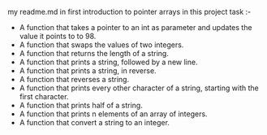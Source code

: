 my readme.md in first introduction to pointer arrays in this project task :-
- A function that takes a pointer to an int as parameter and updates the value it points to to 98.
- A function that swaps the values of two integers.
- A function that returns the length of a string.
- A function that prints a string, followed by a new line.
- A function that prints a string, in reverse.
- A function that reverses a string.
- A function that prints every other character of a string, starting with the first character.
- A function that prints half of a string. 
- A function that prints n elements of an array of integers.
- A function that convert a string to an integer.
